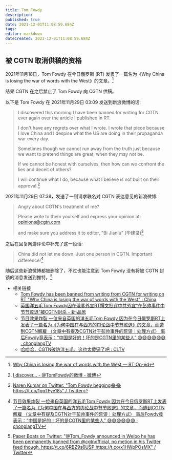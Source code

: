```yaml
---
title: Tom Fowdy
description: 
published: true
date: 2021-12-01T11:08:59.684Z
tags:
editor: markdown
dateCreated: 2021-12-01T11:08:59.684Z
---
```


## 被 CGTN 取消供稿的资格

2021年11月18日，Tom Fowdy 在今日俄罗斯 (RT) 发表了一篇名为《Why China is losing the war of words with the West》的文章。[^wciltw]

[^wciltw]: [Why China is losing the war of words with the West — RT Op-ed](https://web.archive.org/web/20211126034313/https://www.rt.com/op-ed/540636-peng-shuai-china-media/)

结果 CGTN 在之后禁止了 Tom Fowdy 向 CGTN 供稿。

以下是 Tom Fowdy 在 2021年11月29日 03:09 发送到新浪微博的话:

> I discovered this morning I have been banned for writing for CGTN ever again over the article I published in RT.  
>
> I don't have any regrets over what I wrote. I wrote that piece because I love China and I despise what the US are doing in their propaganda war every day.  
>
> Sometimes though we cannot run away from the truth just because we want to pretend things are great, when they may not be.  
>
> If we cannot be honest with ourselves, then how can we confront the lies and deceit of others?  
>
> I will continue what I do, because what I believe is not built on their approval.[^DqJD8]

[^DqJD8]: [I discover... - @TomFowdy的微博 - 微博](https://archive.ph/DqJD8 "https://weibo.com/6541878259/L3HDD5syp")

2021年11月29日 07:38，发送了一则请求联名对 CGTN 表达意见的新浪微博:

> Angry about CGTN's treatment of me?
>
> Please write to them yourself and express your opinion at: opinions@cgtn.com
>
> and make sure you address it to editor, "Bi Jianlu" (毕建录)[^545]

[^545]: [Naren Kumar on Twitter: "Tom Fowdy begging😂😂 https://t.co/1ppTFye18s" / Twitter](https://web.archive.org/web/20211201050930/https://twitter.com/Naren_kumar07/status/1465545511553826819)

之后在回复网游评论中补充了这一段话:

> China did not let me down. Just one person in CGTN. Important difference![^r5ac1s]

[^r5ac1s]: [节目效果炸裂 一位来自英国的洋五毛Tom Fowdy 因为在今日俄罗斯RT上发表了一篇名为《为何中国在与西方的舆论战中节节败退》的文章，而遭到CGTN解雇 （文章中有提及CGTN对于彭帅事件的荒谬｜处理方式） 事后Fowdy竟表示：“中国是好的！坏的是CGTN里的某些人” 😅😅😅😅😅😅 : chonglangTV](https://web.archive.org/web/20211201040847/https://old.reddit.com/r/chonglangTV/comments/r5ac1s/节目效果炸裂_一位来自英国的洋五毛tom_fowdy/)

随后这些新浪微博都被删除了，不过也能注意到 Tom Fowdy 没有将被 CGTN 封锁的消息发送到推特。[^x1HWpPOsMX]

[^x1HWpPOsMX]: [Paper Boats on Twitter: "@Tom_Fowdy announced in Weibo he has been permanently banned from @cgtnofficial, no metion in his Twitter feed though. https://t.co/6RBZ9s6USP https://t.co/x1HWpPOsMX" / Twitter](https://web.archive.org/web/20211201050949/https://twitter.com/time_137/status/1465218447957106691)

+ 相关链接
    + [Tom Fowdy has been banned from writing from CGTN for writing on RT "Why China is losing the war of words with the West" : China](https://web.archive.org/web/20211201035220/https://old.reddit.com/r/China/comments/r58896/tom_fowdy_has_been_banned_from_writing_from_cgtn/)
    + [英国洋五毛Tom Fowdy因在俄爹外宣RT撰文批评中共外宣“在彭帅事件中节节败退”被CGTN封杀 - 新·品葱](https://web.archive.org/web/20211201043124/https://pincong.rocks/article/37198)
    + [节目效果炸裂 一位来自英国的洋五毛Tom Fowdy 因为在今日俄罗斯RT上发表了一篇名为《为何中国在与西方的舆论战中节节败退》的文章，而遭到CGTN解雇 （文章中有提及CGTN对于彭帅事件的荒谬｜处理方式） 事后Fowdy竟表示：“中国是好的！坏的是CGTN里的某些人” 😅😅😅😅😅😅 : chonglangTV](https://web.archive.org/web/20211201040847/https://old.reddit.com/r/chonglangTV/comments/r5ac1s/节目效果炸裂_一位来自英国的洋五毛tom_fowdy/)
    + [哈哈哈，CGTN破防洋五毛，这也太傻逼了吧 : CLTV](https://old.reddit.com/r/CLTV/comments/okz6zg/哈哈哈cgtn破防洋五毛这也太傻逼了吧/)
